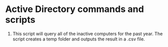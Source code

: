 # Active Directory commands and scripts

1. This script will query all of the inactive computers for the past year. The script creates a temp folder and outputs the result in a .csv file.